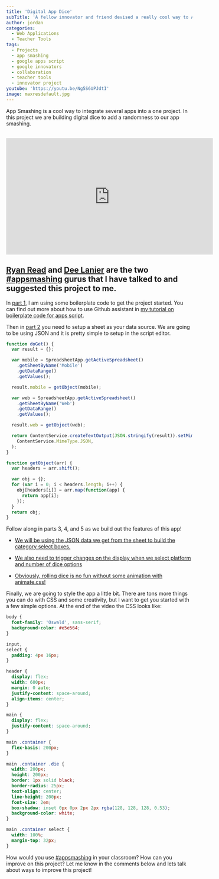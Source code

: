 ```yaml
---
title: 'Digital App Dice'
subTitle: 'A fellow innovator and friend devised a really cool way to App Smash with your students'
author: jordan
categories:
  - Web Applications
  - Teacher Tools
tags:
  - Projects
  - app smashing
  - google apps script
  - google innovators
  - collaboration
  - teacher tools
  - innovator project
youtube: 'https://youtu.be/Ng5S6UPJdtI'
image: maxresdefault.jpg
---
```


App Smashing is a cool way to integrate several apps into a one project. In this project we are building digital dice to add a randomness to our app smashing.

​<iframe width="560" height="315" src="https://www.youtube.com/embed/Ng5S6UPJdtI" frameborder="0" allow="autoplay; encrypted-media" allowfullscreen></iframe>

## [Ryan Read](https://twitter.com/ryan7read) and [Dee Lanier](https://twitter.com/deelanier) are the two [#appsmashing]() gurus that I have talked to and suggested this project to me.

In [part 1](https://www.youtube.com/watch?v=ZQVapitvEjo), I am using some boilerplate code to get the project started. You can find out more about how to use Github assistant in [my tutorial on boilerplate code for apps script](http://jordanrhea.com/apps-script-boilerplate/).

Then in [part 2](https://www.youtube.com/watch?v=6y99-cJO0Zg) you need to setup a sheet as your data source. We are going to be using JSON and it is pretty simple to setup in the script editor.

```javascript
function doGet() {
  var result = {};

  var mobile = SpreadsheetApp.getActiveSpreadsheet()
    .getSheetByName('Mobile')
    .getDataRange()
    .getValues();

  result.mobile = getObject(mobile);

  var web = SpreadsheetApp.getActiveSpreadsheet()
    .getSheetByName('Web')
    .getDataRange()
    .getValues();

  result.web = getObject(web);

  return ContentService.createTextOutput(JSON.stringify(result)).setMimeType(
    ContentService.MimeType.JSON,
  );
}

function getObject(arr) {
  var headers = arr.shift();

  var obj = {};
  for (var i = 0; i < headers.length; i++) {
    obj[headers[i]] = arr.map(function(app) {
      return app[i];
    });
  }
  return obj;
}
```

Follow along in parts 3, 4, and 5 as we build out the features of this app!

- [We will be using the JSON data we get from the sheet to build the category select boxes.](https://www.youtube.com/watch?v=2Ulvz4W58dY)

- [We also need to trigger changes on the display when we select platform and number of dice options](https://www.youtube.com/watch?v=jSdxONA7LpM)

- [Obviously, rolling dice is no fun without some animation with animate.css!](https://www.youtube.com/watch?v=_DwYYBryF-E)

Finally, we are going to style the app a little bit. There are tons more things you can do with CSS and some creativity, but I want to get you started with a few simple options. At the end of the video the CSS looks like:

```css
body {
  font-family: 'Oswald', sans-serif;
  background-color: #e5e564;
}

input,
select {
  padding: 4px 16px;
}

header {
  display: flex;
  width: 600px;
  margin: 0 auto;
  justify-content: space-around;
  align-items: center;
}

main {
  display: flex;
  justify-content: space-around;
}

main .container {
  flex-basis: 200px;
}

main .container .die {
  width: 200px;
  height: 200px;
  border: 1px solid black;
  border-radius: 25px;
  text-align: center;
  line-height: 200px;
  font-size: 2em;
  box-shadow: inset 0px 0px 2px 2px rgba(128, 128, 128, 0.53);
  background-color: white;
}

main .container select {
  width: 100%;
  margin-top: 32px;
}
```

How would you use [#appsmashing](https://twitter.com/hashtag/appsmashing) in your classroom? How can you improve on this project? Let me know in the comments below and lets talk about ways to improve this project!
